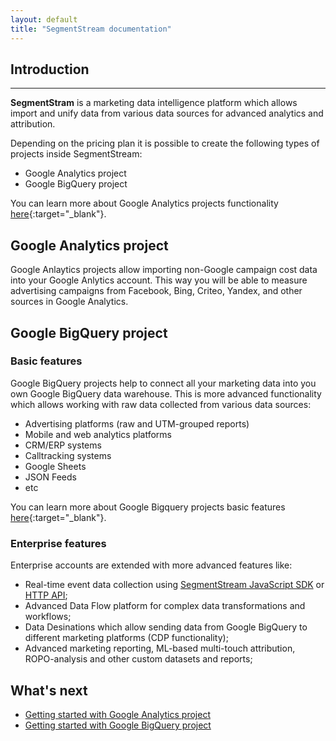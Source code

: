 ```yaml
---
layout: default
title: "SegmentStream documentation"
---
```


## Introduction
---

**SegmentStram** is a marketing data intelligence platform which allows import and unify data from various data sources for advanced analytics and attribution.

Depending on the pricing plan it is possible to create the following types of projects inside SegmentStream:

* Google Analytics project
* Google BigQuery project

You can learn more about Google Analytics projects functionality [here](https://segmentstream.com/google-analytics){:target="_blank"}.

## Google Analytics project

Google Anlaytics projects allow importing non-Google campaign cost data into your Google Anlytics account. This way you will be able to measure advertising campaigns from Facebook, Bing, Criteo, Yandex, and other sources in Google Analytics.

## Google BigQuery project

### Basic features

Google BigQuery projects help to connect all your marketing data into you own Google BigQuery data warehouse. This is more advanced functionality which allows working with raw data collected from various data sources:

* Advertising platforms (raw and UTM-grouped reports)
* Mobile and web analytics platforms
* CRM/ERP systems
* Calltracking systems
* Google Sheets
* JSON Feeds
* etc

You can learn more about Google Bigquery projects basic features [here](https://segmentstream.com/bigquery){:target="_blank"}.

### Enterprise features

Enterprise accounts are extended with more advanced features like:

* Real-time event data collection using [SegmentStream JavaScript SDK](javascript-sdk/quickstart) or [HTTP API](http-api/overview);
* Advanced Data Flow platform for complex data transformations and workflows;
* Data Desinations which allow sending data from Google BigQuery to different marketing platforms (CDP functionality);
* Advanced marketing reporting, ML-based multi-touch attribution, ROPO-analysis and other custom datasets and reports;

## What's next
* [Getting started with Google Analytics project](google-analytics/overview)
* [Getting started with Google BigQuery project](bigquery/overview)
